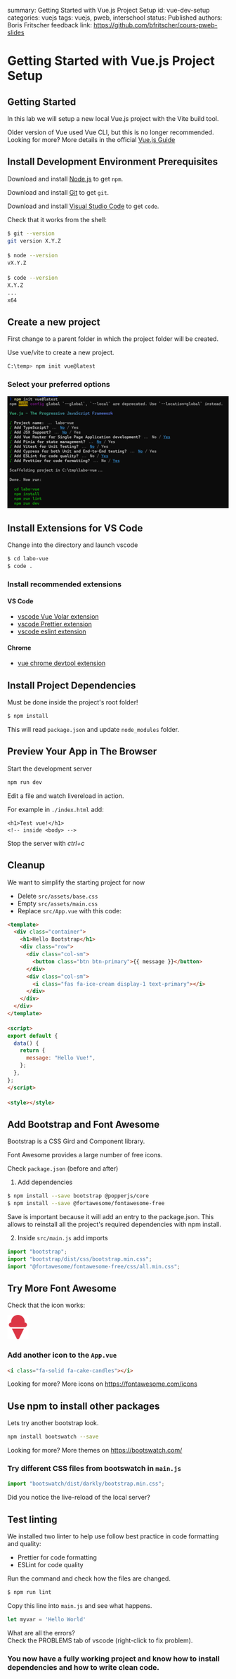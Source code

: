 summary: Getting Started with Vue.js Project Setup
id: vue-dev-setup
categories: vuejs
tags: vuejs, pweb, interschool
status: Published
authors: Boris Fritscher
feedback link: https://github.com/bfritscher/cours-pweb-slides

# Getting Started with Vue.js Project Setup


## Getting Started

In this lab we will setup a new local Vue.js project with the Vite build tool.

<aside class="negative">
Older version of Vue used Vue CLI, but this is no longer recommended.
</aside>

<aside class="positive">
Looking for more? More details in the official <a href="https://vuejs.org/guide/quick-start.html">Vue.js Guide</a>
</aside>


## Install Development Environment Prerequisites

Download and install [Node.js](https://nodejs.org/) to get `npm`.

Download and install [Git](https://git-scm.com/download/win) to get `git`.

Download and install [Visual Studio Code](https://code.visualstudio.com/) to get `code`.


Check that it works from the shell:

```sh
$ git --version
git version X.Y.Z

$ node --version
vX.Y.Z

$ code --version
X.Y.Z
...
x64
```



## Create a new project

First change to a parent folder in which the project folder will be created.


Use vue/vite to create a new project.

```sh
C:\temp> npm init vue@latest
```

### Select your preferred options
![](assets/vue-create.png)





## Install Extensions for VS Code

Change into the directory and launch vscode
```sh
$ cd labo-vue
$ code .
```

### Install recommended extensions

#### VS Code
- [vscode Vue Volar extension](vscode:extension/Vue.volar)
- [vscode Prettier extension](vscode:extension/esbenp.prettier-vscode)
- [vscode eslint extension](vscode:extension/dbaeumer.vscode-eslint)

#### Chrome
- [vue chrome devtool extension](https://chrome.google.com/webstore/detail/vuejs-devtools/nhdogjmejiglipccpnnnanhbledajbpd)



## Install Project Dependencies

<aside class="negative">
Must be done inside the project's root folder!
</aside>

```sh
$ npm install
```

This will read `package.json` and update `node_modules` folder.



## Preview Your App in The Browser


Start the development server
```sh
npm run dev
```
<aside class="positive">
Edit a file and watch livereload in action.
</aside>

For example in `./index.html` add:

```
<h1>Test vue!</h1>
<!-- inside <body> -->
```

<aside class="positive">
Stop the server with <i>ctrl+c</i>
</aside>





## Cleanup

We want to simplify the starting project for now

- Delete `src/assets/base.css`
- Empty  `src/assets/main.css`
- Replace `src/App.vue` with this code:

```html
<template>
  <div class="container">
    <h1>Hello Bootstrap</h1>
    <div class="row">
      <div class="col-sm">
        <button class="btn btn-primary">{{ message }}</button>
      </div>
      <div class="col-sm">
        <i class="fas fa-ice-cream display-1 text-primary"></i>
      </div>
    </div>
  </div>
</template>

<script>
export default {
  data() {
    return {
      message: "Hello Vue!",
    };
  },
};
</script>

<style></style>
```

## Add Bootstrap and Font Awesome

Bootstrap is a CSS Gird and Component library.

Font Awesome provides a large number of free icons.

Check `package.json` (before and after)

1. Add dependencies

```sh
$ npm install --save bootstrap @popperjs/core
$ npm install --save @fortawesome/fontawesome-free
```

<aside class="positive">
Save is important because it will add an entry to the package.json.
This allows to reinstall all the project's required dependencies with npm install.
</aside>



2. Inside `src/main.js` add imports

```javascript
import "bootstrap";
import "bootstrap/dist/css/bootstrap.min.css";
import "@fortawesome/fontawesome-free/css/all.min.css";
```



## Try More Font Awesome

Check that the icon works:

<img src="assets/fa-ice-cream.svg" width="48" />



### Add another icon to the `App.vue`

```html
<i class="fa-solid fa-cake-candles"></i>
```

<aside class="positive">
Looking for more? More icons on <a href="https://fontawesome.com/icons">https://fontawesome.com/icons</a>
</aside>



## Use npm to install other packages

Lets try another bootstrap look.

```sh
npm install bootswatch --save
```

<aside class="positive">
Looking for more? More themes on <a href="https://bootswatch.com/">https://bootswatch.com/</a>
</aside>

### Try different CSS files from bootswatch in `main.js`

```javascript
import "bootswatch/dist/darkly/bootstrap.min.css";
```

<aside class="positive">
Did you notice the live-reload of the local server?
</aside>


## Test linting

We installed two linter to help use follow best practice in code formatting and quality:

- Prettier for code formatting
- ESLint for code quality

Run the command and check how the files are changed.

```sh
$ npm run lint
```

Copy this line into `main.js` and see what happens.

```js
let myvar = 'Hello World'
```

<aside class="positive">
What are all the errors?<br/>
Check the PROBLEMS tab of vscode
(right-click to fix problem).
</aside>

### You now have a fully working project and know how to install dependencies and how to write clean code.
